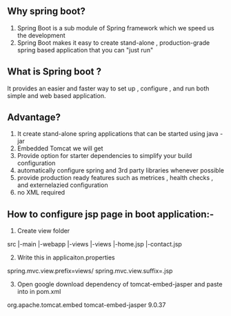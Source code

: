 Why spring boot?
--------------------
1. Spring Boot is a sub module of Spring framework which we speed us the development
2. Spring Boot makes it easy to create stand-alone , production-grade spring based application that you can 
   "just run"

What is Spring boot ?
---------------------
It provides	an easier and faster way to set up , configure , and run both simple and web based application.

Advantage?
----------
1. It create stand-alone spring applications that can be started using java -jar 
2. Embedded Tomcat we will get 
3. Provide option for starter dependencies to simplify your build configuration
4. automatically configure spring and 3rd party libraries whenever possible
5. provide production ready features such as metrices , health checks , and externelazied configuration
6. no XML required


How to configure jsp page in boot application:-
----------------------------------------------
1. Create view folder

src
 |-main
 	 |-webapp
 	 	   |-views
 	 	        |-views
 	 	             |-home.jsp
 	 	             |-contact.jsp

2. Write this in applicaiton.properties

spring.mvc.view.prefix=views/
spring.mvc.view.suffix=.jsp

3. Open google download dependency of tomcat-embed-jasper and paste into in pom.xml

<!-- https://mvnrepository.com/artifact/org.apache.tomcat.embed/tomcat-embed-jasper -->
<dependency>
    <groupId>org.apache.tomcat.embed</groupId>
    <artifactId>tomcat-embed-jasper</artifactId>
    <version>9.0.37</version>
</dependency>

